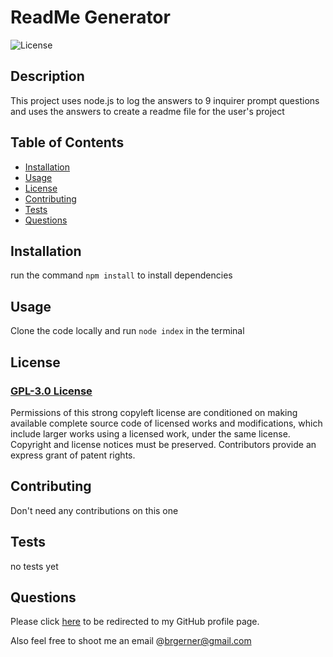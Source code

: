 
  # ReadMe Generator
  

  ![License](https://img.shields.io/badge/GPL-3.0-red.svg)

    
  ## Description 

  This project uses node.js to log the answers to 9 inquirer prompt questions and uses the answers to create a readme file for the user's project

  ## Table of Contents
  
  * [Installation](#installation)
  * [Usage](#usage)
  * [License](#license)
  * [Contributing](#contributing)
  * [Tests](#tests)
  * [Questions](#questions)
  
  
  ## Installation

  run the command `npm install` to install dependencies
  
  ## Usage

  Clone the code locally and run `node index` in the terminal
  

  ## License

  ### [GPL-3.0 License](https://choosealicense.com/licenses/gpl-3.0/)

  Permissions of this strong copyleft license are conditioned on making available complete source code of licensed works and modifications, which include larger works using a licensed work, under the same license. Copyright and license notices must be preserved. Contributors provide an express grant of patent rights.
    
    
  ## Contributing

  Don't need any contributions on this one
  
  ## Tests
  
  no tests yet

  ## Questions

  Please click [here](https://github.com/bgerner/) to be redirected to my GitHub profile page.

  Also feel free to shoot me an email @brgerner@gmail.com

